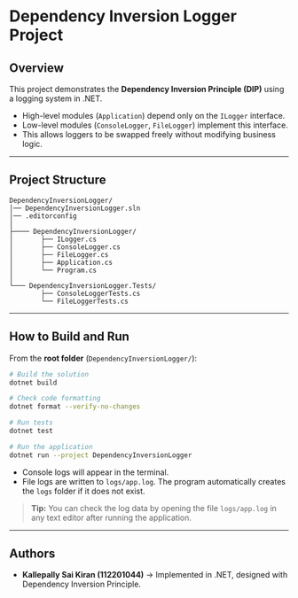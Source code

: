 # Dependency Inversion Logger Project

## Overview

This project demonstrates the **Dependency Inversion Principle (DIP)** using a logging system in .NET.

- High-level modules (`Application`) depend only on the `ILogger` interface.
- Low-level modules (`ConsoleLogger`, `FileLogger`) implement this interface.
- This allows loggers to be swapped freely without modifying business logic.

---

## Project Structure

```
DependencyInversionLogger/
│── DependencyInversionLogger.sln
│── .editorconfig
│
├──── DependencyInversionLogger/
│       ├── ILogger.cs
│       ├── ConsoleLogger.cs
│       ├── FileLogger.cs
│       ├── Application.cs
│       └── Program.cs
│
└─── DependencyInversionLogger.Tests/
        ├── ConsoleLoggerTests.cs
        └── FileLoggerTests.cs
```

---

## How to Build and Run

From the **root folder** (`DependencyInversionLogger/`):

```bash
# Build the solution
dotnet build

# Check code formatting
dotnet format --verify-no-changes

# Run tests
dotnet test

# Run the application
dotnet run --project DependencyInversionLogger
```

- Console logs will appear in the terminal.
- File logs are written to `logs/app.log`. The program automatically creates the `logs` folder if it does not exist.

> **Tip:** You can check the log data by opening the file `logs/app.log` in any text editor after running the application.

---

## Authors

- **Kallepally Sai Kiran (112201044)** → Implemented in .NET, designed with Dependency Inversion Principle.
